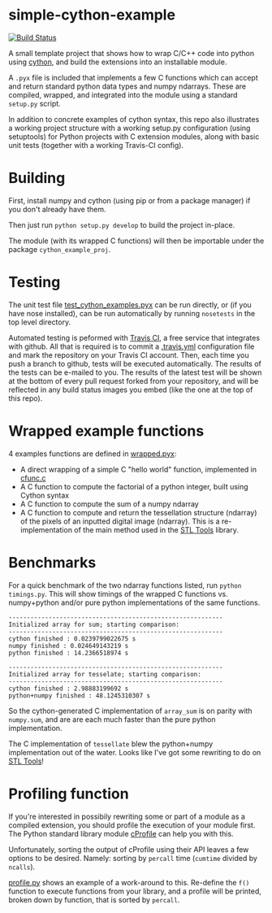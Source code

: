 simple-cython-example
=======================
[![Build Status](https://travis-ci.org/thearn/simple-cython-example.png?branch=master)](https://travis-ci.org/thearn/simple-cython-example)

A small template project that shows how to wrap C/C++ code into python using [cython](http://cython.org/), and build the extensions into an installable module.

A `.pyx` file is included that implements a few C functions which can accept and return standard
python data types and numpy ndarrays. These are compiled, wrapped, and integrated into the module using a standard `setup.py` script.

In addition to concrete examples of cython syntax, this repo also illustrates a working project structure with a working setup.py configuration (using setuptools)
for Python projects with C extension modules, along with basic unit tests (together with a working Travis-CI config).

# Building
First, install numpy and cython (using pip or from a package manager) if you don't already have them.

Then just run `python setup.py develop` to build the project in-place.

The module (with its wrapped C functions) will then be importable under the package
`cython_example_proj`.

# Testing

The unit test file
[test_cython_examples.pyx](cython_example_proj/test/test_cython_example.py)
can be run directly, or (if you have nose installed),
can be run automatically by running `nosetests` in the top level directory.

Automated testing is peformed with [Travis CI](https://travis-ci.org/), a free service that integrates with github.
All that is required is to commit a [.travis.yml](.travis.yml) configuration file and mark the repository on your Travis CI account.
Then, each time you push a branch to github, tests will be executed automatically. The results of the tests can be e-mailed
to you. The results of the latest test will be shown at the bottom of every pull request forked from your repository,
and will be reflected in any build status images you embed (like the one at the top of this repo).

# Wrapped example functions

4 examples functions are defined in
[wrapped.pyx](cython_example_proj/wrapped.pyx):

- A direct wrapping of a simple C "hello world" function, implemented in [cfunc.c](cython_example_proj/lib/cfunc.c)
- A C function to compute the factorial of a python integer, built using
    Cython syntax
- A C function to compute the sum of a numpy ndarray
- A C function to compute and return the tessellation structure (ndarray)
  of the pixels of an inputted digital image (ndarray). This is a re-implementation of the main method used in the [STL Tools](https://github.com/thearn/stl_tools) library.

# Benchmarks

For a quick benchmark of the two ndarray functions listed, run
`python timings.py`. This will show timings of the wrapped C functions
vs. numpy+python and/or pure python implementations of the same functions.

```
-----------------------------------------------------------
Initialized array for sum; starting comparison:
-----------------------------------------------------------
cython finished : 0.0239799022675 s
numpy finished : 0.024649143219 s
python finished : 14.2366518974 s

-----------------------------------------------------------
Initialized array for tesselate; starting comparison:
-----------------------------------------------------------
cython finished : 2.98883199692 s
python+numpy finished : 48.1245310307 s

```

So the cython-generated C implementation of `array_sum` is on parity with `numpy.sum`, and are 
are each much faster than the pure python implementation.

The C implementation of `tessellate` blew the python+numpy implementation out of the water. Looks like I've got some
rewriting to do on [STL Tools](https://github.com/thearn/stl_tools)!

# Profiling function
If you're interested in possibily rewriting some or part of a module as a
compiled extension, you should profile the execution of your module first.
The Python standard library module [cProfile](http://docs.python.org/2/library/profile.html) can help you with this.

Unfortunately, sorting the output of cProfile using their API leaves a few options to be desired. Namely: sorting by `percall` time (`cumtime` divided by `ncalls`).

[profile.py](cython_example_proj/profile.py) shows an example of a work-around to this. Re-define the `f()` function to execute functions from your library,
and a profile will be printed, broken down by function, that is sorted by `percall`.


